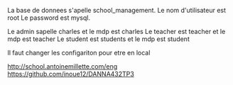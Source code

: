 La base de donnees s'apelle school_management.
Le nom d'utilisateur est root
Le password est mysql.

Le admin sapelle charles et le mdp est charles
Le teacher est teacher et le mdp est teacher
Le student est students et le mdp est student

Il faut changer les configariton pour etre en local

http://school.antoinemillette.com/eng
https://github.com/inoue12/DANNA432TP3